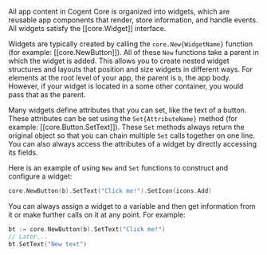 All app content in Cogent Core is organized into widgets, which are reusable app components that render, store information, and handle events. All widgets satisfy the [[core.Widget]] interface.

Widgets are typically created by calling the `core.New{WidgetName}` function (for example: [[core.NewButton]]). All of these `New` functions take a parent in which the widget is added. This allows you to create nested widget structures and layouts that position and size widgets in different ways. For elements at the root level of your app, the parent is `b`, the app body. However, if your widget is located in a some other container, you would pass that as the parent.

Many widgets define attributes that you can set, like the text of a button. These attributes can be set using the `Set{AttributeName}` method (for example: [[core.Button.SetText]]). These `Set` methods always return the original object so that you can chain multiple `Set` calls together on one line. You can also always access the attributes of a widget by directly accessing its fields.

Here is an example of using `New` and `Set` functions to construct and configure a widget:

```Go
core.NewButton(b).SetText("Click me!").SetIcon(icons.Add)
```

You can always assign a widget to a variable and then get information from it or make further calls on it at any point. For example:

```Go
bt := core.NewButton(b).SetText("Click me!")
// Later...
bt.SetText("New text")
```
